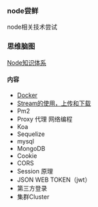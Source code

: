 ### node尝鲜
node相关技术尝试

### 思维脑图
[Node知识体系](https://www.processon.com/view/link/5e057539e4b0c1ff2110a35f)

#### 内容
- [Docker](./docker.md)
- [Stream的使用，上传和下载]('./src/upload-demo/README.md')
- Pm2
- Proxy 代理 网络编程
- Koa
- Sequelize
- mysql
- MongoDB
- Cookie
- CORS 
- Session 原理
- JSON WEB TOKEN（jwt）
- 第三方登录
- 集群Cluster

